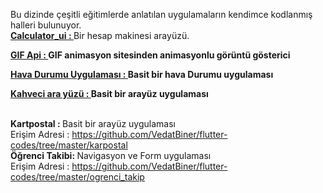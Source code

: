 Bu dizinde çeşitli eğitimlerde anlatılan uygulamaların kendimce kodlanmış halleri bulunuyor.<BR>
<B>[Calculator_ui : ](https://github.com/VedatBiner/flutter-codes/tree/master/calculator_ui)</B>Bir hesap makinesi arayüzü.<BR>

<B>[GIF Api : ](https://github.com/VedatBiner/flutter-codes/tree/master/gif_api)GIF animasyon sitesinden animasyonlu görüntü gösterici</B><BR>

<B>[Hava Durumu Uygulaması : ](https://github.com/VedatBiner/flutter-codes/tree/master/havadurumu)Basit bir hava Durumu uygulaması</B><BR>

<B>[Kahveci ara yüzü : ](https://github.com/VedatBiner/flutter-codes/tree/master/kahveci)Basit bir arayüz uygulaması</B><BR>
<BR>

<B>Kartpostal : </B>Basit bir arayüz uygulaması<BR>
Erişim Adresi : https://github.com/VedatBiner/flutter-codes/tree/master/karpostal
<BR>
<B>Öğrenci Takibi: </B>Navigasyon ve Form uygulaması<BR>
Erişim Adresi : https://github.com/VedatBiner/flutter-codes/tree/master/ogrenci_takip
<BR>



